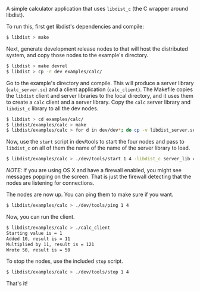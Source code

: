 A simple calculator application that uses `libdist_c` (the C wrapper around libdist).

To run this, first get libdist's dependencies and compile:

```sh
$ libdist > make
```

Next, generate development release nodes to that will host the distributed
system, and copy those nodes to the example's directory.

```sh
$ libdist > make devrel
$ libdist > cp -r dev examples/calc/
```

Go to the example's directory and compile. This will produce a server library
(`calc_server.so`) and a client application (`calc_client`). The Makefile copies
the `libdist` client and server libraries to the local directory, and it uses
them to create a `calc` client and a server library. Copy the `calc` server
library and `libdist_c` library to all the dev nodes.

```sh
$ libdist > cd examples/calc/
$ libdist/examples/calc > make
$ libdist/examples/calc > for d in dev/dev*; do cp -v libdist_server.so calc_server.so $d/; done
```

Now, use the `start` script in dev/tools to start the four nodes and pass to
`libdist_c` on all of them the name of the name of the server library to load.

```sh
$ libdist/examples/calc > ./dev/tools/start 1 4 -libdist_c server_lib calc_server
```

*NOTE:* If you are using OS X and have a firewall enabled, you might see
messages popping on the screen. That is just the firewall detecting that the
nodes are listening for connections.

The nodes are now up. You can ping them to make sure if you want.

```sh
$ libdist/examples/calc > ./dev/tools/ping 1 4
```

Now, you can run the client.

```sh
$ libdist/examples/calc > ./calc_client
Starting value is = 1
Added 10, result is = 11
Multiplied by 11, result is = 121
Wrote 50, result is = 50
```

To stop the nodes, use the included `stop` script.

```sh
$ libdist/examples/calc > ./dev/tools/stop 1 4
```

That's it!

